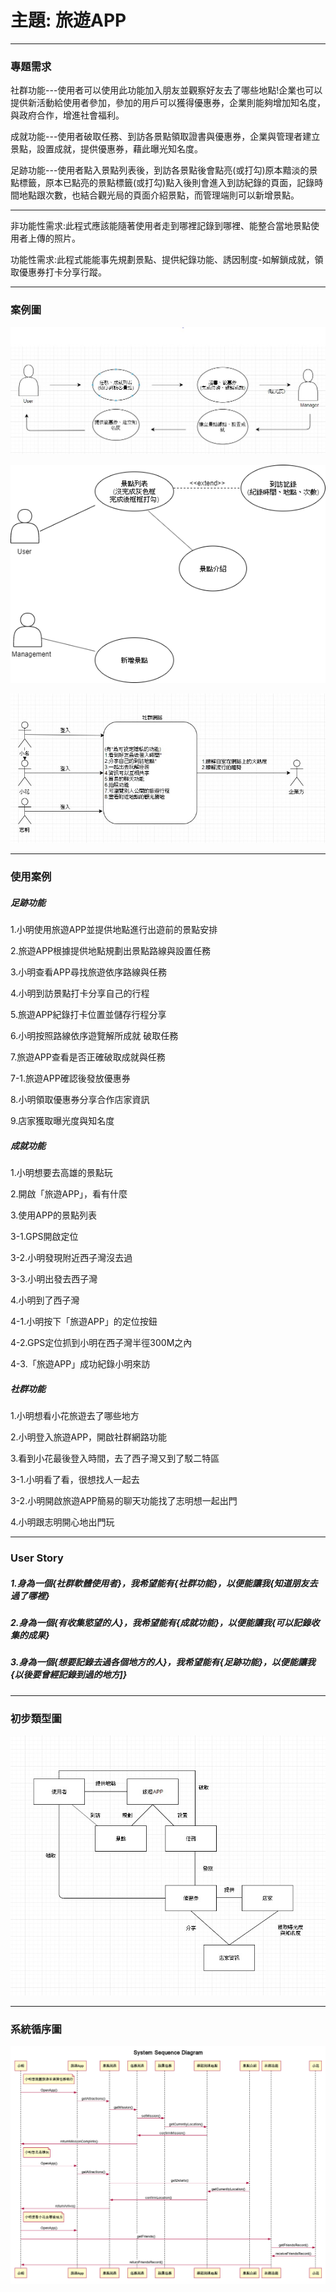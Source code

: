 # 主題: 旅遊APP
***
### 專題需求

社群功能---使用者可以使用此功能加入朋友並觀察好友去了哪些地點!企業也可以提供新活動給使用者參加，參加的用戶可以獲得優惠券，企業則能夠增加知名度，與政府合作，增進社會福利。

成就功能---使用者破取任務、到訪各景點領取證書與優惠券，企業與管理者建立景點，設置成就，提供優惠券，藉此曝光知名度。

足跡功能---使用者點入景點列表後，到訪各景點後會點亮(或打勾)原本黯淡的景點標籤，原本已點亮的景點標籤(或打勾)點入後則會進入到訪紀錄的頁面，記錄時間地點跟次數，也結合觀光局的頁面介紹景點，而管理端則可以新增景點。

***
非功能性需求:此程式應該能隨著使用者走到哪裡記錄到哪裡、能整合當地景點使用者上傳的照片。

功能性需求:此程式能能事先規劃景點、提供紀錄功能、誘因制度-如解鎖成就，領取優惠券打卡分享行蹤。
***
### 案例圖
![2](2.jpg "2")

![3](3.png "3")

![example3](example3.jpg "example3")
***
### 使用案例

##### 足跡功能
1.小明使用旅遊APP並提供地點進行出遊前的景點安排

2.旅遊APP根據提供地點規劃出景點路線與設置任務

3.小明查看APP尋找旅遊依序路線與任務

4.小明到訪景點打卡分享自己的行程

5.旅遊APP紀錄打卡位置並儲存行程分享

6.小明按照路線依序遊覽解所成就 破取任務

7.旅遊APP查看是否正確破取成就與任務

  7-1.旅遊APP確認後發放優惠券

8.小明領取優惠券分享合作店家資訊

9.店家獲取曝光度與知名度

##### 成就功能

1.小明想要去高雄的景點玩

2.開啟「旅遊APP」，看有什麼

3.使用APP的景點列表
  
  3-1.GPS開啟定位
  
  3-2.小明發現附近西子灣沒去過
  
  3-3.小明出發去西子灣
 
4.小明到了西子灣

  4-1.小明按下「旅遊APP」的定位按鈕
  
  4-2.GPS定位抓到小明在西子灣半徑300M之內
  
  4-3.「旅遊APP」成功紀錄小明來訪

##### 社群功能
1.小明想看小花旅遊去了哪些地方

2.小明登入旅遊APP，開啟社群網路功能

3.看到小花最後登入時間，去了西子灣又到了駁二特區

  3-1.小明看了看，很想找人一起去

  3-2.小明開啟旅遊APP簡易的聊天功能找了志明想一起出門

4.小明跟志明開心地出門玩

***
### User Story

##### 1.身為一個{社群軟體使用者}，我希望能有{社群功能}，以便能讓我{知道朋友去過了哪裡}

##### 2.身為一個{有收集慾望的人}，我希望能有{成就功能}，以便能讓我{可以記錄收集的成果}

##### 3.身為一個{想要記錄去過各個地方的人}，我希望能有{足跡功能}，以便能讓我{以後要曾經記錄到過的地方]}

***
### 初步類型圖
![Step](1step.jpg "Step")

***
### 系統循序圖
![SystemSequenceDiagram](108-1_OO_SystemSequenceDiagram.png "SystemSequenceDiagram")









